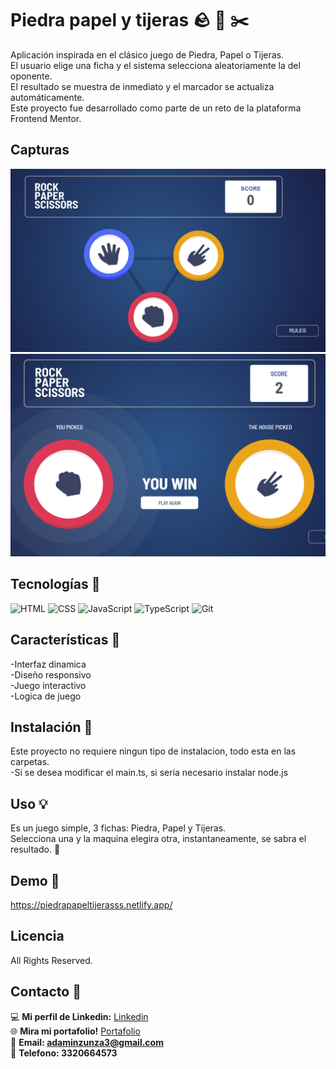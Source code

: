 # Piedra papel y tijeras 🪨 📜 ✂️
Aplicación inspirada en el clásico juego de Piedra, Papel o Tijeras. <br>
El usuario elige una ficha y el sistema selecciona aleatoriamente la del oponente. <br>
El resultado se muestra de inmediato y el marcador se actualiza automáticamente. <br>
Este proyecto fue desarrollado como parte de un reto de la plataforma Frontend Mentor. 

## Capturas
![PiedraPapelTijeras](images/PiedraPapelTijeras.png)
![PiedraPapelTijeras](images/PiedraPapelTijeras2.png)

## Tecnologías 🔎
![HTML](https://img.shields.io/badge/HTML-E34F26?style=for-the-badge&logo=html5&logoColor=white)
![CSS](https://img.shields.io/badge/CSS-1572B6?style=for-the-badge&logo=css3&logoColor=white)
![JavaScript](https://img.shields.io/badge/JavaScript-F7DF1E?style=for-the-badge&logo=javascript&logoColor=black)
![TypeScript](https://img.shields.io/badge/TypeScript-3178C6?style=for-the-badge&logo=typescript&logoColor=white)
![Git](https://img.shields.io/badge/Git-F05033?style=for-the-badge&logo=git&logoColor=white)

## Características 💎
-Interfaz dinamica <br>
-Diseño responsivo <br>
-Juego interactivo <br>
-Logica de juego <br>

## Instalación 🔧
Este proyecto no requiere ningun tipo de instalacion, todo esta en las carpetas. <br>
-Si se desea modificar el main.ts, si seria necesario instalar node.js

## Uso 💡
Es un juego simple, 3 fichas: Piedra, Papel y Tijeras. <br>
Selecciona una y la maquina elegira otra, instantaneamente, se sabra el resultado. 👀

## Demo 📌
https://piedrapapeltijerasss.netlify.app/

## Licencia
All Rights Reserved.

## Contacto 🧭​
💻 **Mi perfil de Linkedin:** [Linkedin](https://www.linkedin.com/in/adam-samuel-inzunza-ramirez/)  
🌐 **Mira mi portafolio!** [Portafolio](https://cuandoyolabi.github.io/PortafolioFrontend/)  
📩 **Email: [adaminzunza3@gmail.com](mailto:adaminzunza3@gmail.com)** ​  
📱 **Telefono: 3320664573**

